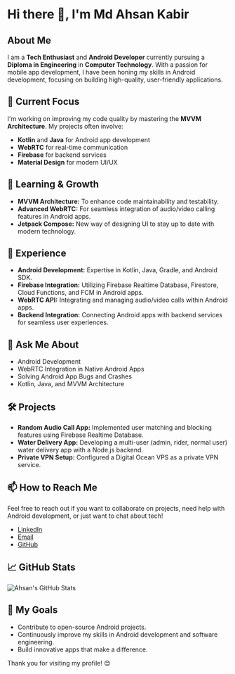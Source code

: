 # Hi there 👋, I'm Md Ahsan Kabir

## About Me
I am a **Tech Enthusiast** and **Android Developer** currently pursuing a **Diploma in Engineering** in **Computer Technology**. With a passion for mobile app development, I have been honing my skills in Android development, focusing on building high-quality, user-friendly applications.

## 🔭 Current Focus
I'm working on improving my code quality by mastering the **MVVM Architecture**. My projects often involve:
- **Kotlin** and **Java** for Android app development
- **WebRTC** for real-time communication
- **Firebase** for backend services
- **Material Design** for modern UI/UX

## 🌱 Learning & Growth
- **MVVM Architecture:** To enhance code maintainability and testability.
- **Advanced WebRTC:** For seamless integration of audio/video calling features in Android apps.
- **Jetpack Compose:** New way of designing UI to stay up to date with modern technology.

## 💼 Experience
- **Android Development:** Expertise in Kotlin, Java, Gradle, and Android SDK.
- **Firebase Integration:** Utilizing Firebase Realtime Database, Firestore, Cloud Functions, and FCM in Android apps.
- **WebRTC API:** Integrating and managing audio/video calls within Android apps.
- **Backend Integration:** Connecting Android apps with backend services for seamless user experiences.

## 💬 Ask Me About
- Android Development
- WebRTC Integration in Native Android Apps
- Solving Android App Bugs and Crashes
- Kotlin, Java, and MVVM Architecture

## 🛠️ Projects
- **Random Audio Call App:** Implemented user matching and blocking features using Firebase Realtime Database.
- **Water Delivery App:** Developing a multi-user (admin, rider, normal user) water delivery app with a Node.js backend.
- **Private VPN Setup:** Configured a Digital Ocean VPS as a private VPN service.

## 📫 How to Reach Me
Feel free to reach out if you want to collaborate on projects, need help with Android development, or just want to chat about tech!

- [LinkedIn](https://www.linkedin.com/in/kabir-md-ahsan/)
- [Email](mailto:kobirmdahsan@gmail.com)
- [GitHub](https://github.com/Ahsan-Kobir)

## 📈 GitHub Stats
![Ahsan's GitHub Stats](https://github-readme-stats.vercel.app/api?username=Ahsan-Kobir&show_icons=true&theme=radical)

## 🚀 My Goals
- Contribute to open-source Android projects.
- Continuously improve my skills in Android development and software engineering.
- Build innovative apps that make a difference.

Thank you for visiting my profile! 😊
